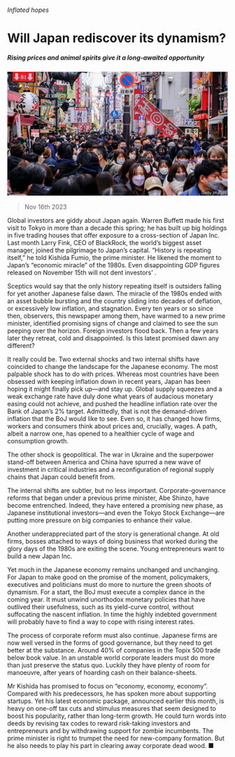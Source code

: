 ###### Inflated hopes

# Will Japan rediscover its dynamism? 

##### Rising prices and animal spirits give it a long-awaited opportunity 

![image](images/20231118_LDP501.jpg) 

> Nov 16th 2023 

Global investors are giddy about Japan again. Warren Buffett made his first visit to Tokyo in more than a decade this spring; he has built up big holdings in five trading houses that offer exposure to a cross-section of Japan Inc. Last month Larry Fink, CEO of BlackRock, the world’s biggest asset manager, joined the pilgrimage to Japan’s capital. “History is repeating itself,” he told Kishida Fumio, the prime minister. He likened the moment to Japan’s “economic miracle” of the 1980s. Even disappointing GDP figures released on November 15th will not dent investors’ .

Sceptics would say that the only history repeating itself is outsiders falling for yet another Japanese false dawn. The miracle of the 1980s ended with an asset bubble bursting and the country sliding into decades of deflation, or excessively low inflation, and stagnation. Every ten years or so since then, observers, this newspaper among them, have warmed to a new prime minister, identified promising signs of change and claimed to see the sun peeping over the horizon. Foreign investors flood back. Then a few years later they retreat, cold and disappointed. Is this latest promised dawn any different?

It really could be. Two external shocks and two internal shifts have coincided to change the landscape for the Japanese economy. The most palpable shock has to do with prices. Whereas most countries have been obsessed with keeping inflation down in recent years, Japan has been hoping it might finally pick up—and stay up. Global supply squeezes and a weak exchange rate have duly done what years of audacious monetary easing could not achieve, and pushed the headline inflation rate over the Bank of Japan’s 2% target. Admittedly, that is not the demand-driven inflation that the BoJ would like to see. Even so, it has changed how firms, workers and consumers think about prices and, crucially, wages. A path, albeit a narrow one, has opened to a healthier cycle of wage and consumption growth. 

The other shock is geopolitical. The war in Ukraine and the superpower stand-off between America and China have spurred a new wave of investment in critical industries and a reconfiguration of regional supply chains that Japan could benefit from.

The internal shifts are subtler, but no less important. Corporate-governance reforms that began under a previous prime minister, Abe Shinzo, have become entrenched. Indeed, they have entered a promising new phase, as Japanese institutional investors—and even the Tokyo Stock Exchange—are putting more pressure on big companies to enhance their value. 

Another underappreciated part of the story is generational change. At old firms, bosses attached to ways of doing business that worked during the glory days of the 1980s are exiting the scene. Young entrepreneurs want to build a new Japan Inc.

Yet much in the Japanese economy remains unchanged and unchanging. For Japan to make good on the promise of the moment, policymakers, executives and politicians must do more to nurture the green shoots of dynamism. For a start, the BoJ must execute a complex dance in the coming year. It must unwind unorthodox monetary policies that have outlived their usefulness, such as its yield-curve control, without suffocating the nascent inflation. In time the highly indebted government will probably have to find a way to cope with rising interest rates.

The process of corporate reform must also continue. Japanese firms are now well versed in the forms of good governance, but they need to get better at the substance. Around 40% of companies in the Topix 500 trade below book value. In an unstable world corporate leaders must do more than just preserve the status quo. Luckily they have plenty of room for manoeuvre, after years of hoarding cash on their balance-sheets.

Mr Kishida has promised to focus on “economy, economy, economy”. Compared with his predecessors, he has spoken more about supporting startups. Yet his latest economic package, announced earlier this month, is heavy on one-off tax cuts and stimulus measures that seem designed to boost his popularity, rather than long-term growth. He could turn words into deeds by revising tax codes to reward risk-taking investors and entrepreneurs and by withdrawing support for zombie incumbents. The prime minister is right to trumpet the need for new-company formation. But he also needs to play his part in clearing away corporate dead wood. ■

